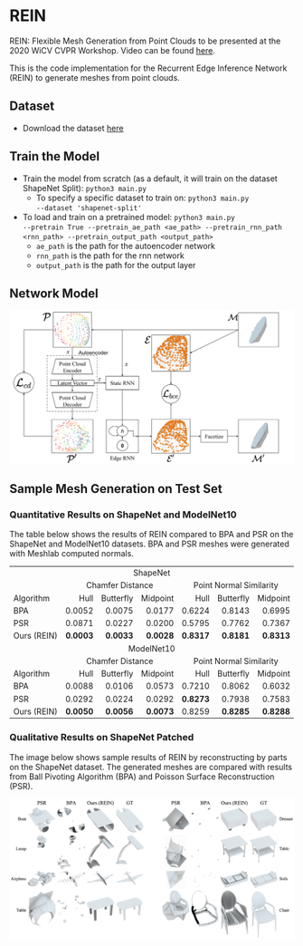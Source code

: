 # REIN
REIN: Flexible Mesh Generation from Point Clouds to be presented at the 2020 WiCV CVPR Workshop. Video can be found [here](https://youtu.be/ksIrWHyS39c).

This is the code implementation for the Recurrent Edge Inference Network (REIN) to generate meshes from point clouds.

## Dataset
- Download the dataset [here](https://1drv.ms/u/s!AvF6swdBjYzAg5lQ20tVJfjwa8D_Hw?e=TuCXba)


## Train the Model
- Train the model from scratch (as a default, it will train on the dataset ShapeNet Split): <code>python3 main.py</code>
  - To specify a specific dataset to train on: <code>python3 main.py --dataset 'shapenet-split'</code>
- To load and train on a pretrained model: <code>python3 main.py --pretrain True --pretrain_ae_path <ae_path> --pretrain_rnn_path <rnn_path> --pretrain_output_path <output_path></code>
  - <code>ae_path</code> is the path for the autoencoder network
  - <code>rnn_path</code> is the path for the rnn network
  - <code>output_path</code> is the path for the output layer

## Network Model
![network architecture of REIN](https://github.com/rangeldaroya/rein/blob/master/images/network_architecture.png)
## Sample Mesh Generation on Test Set

### Quantitative Results on ShapeNet and ModelNet10
The table below shows the results of REIN compared to BPA and PSR on the ShapeNet and ModelNet10 datasets. BPA and PSR meshes were generated with Meshlab computed normals.

<div id="tab:shapenetmodelnetresults">
<table>
<tbody>
<tr class="even">
<td colspan='7'; style="text-align: center;">ShapeNet</td>
</tr>
<tr class="odd">
<td style="text-align: left;"></td>
<td colspan='3'; style="text-align: center;">Chamfer Distance</td>
<td colspan='3'; style="text-align: center;">Point Normal Similarity</td>
</tr>
<tr class="even">
<td style="text-align: left;">Algorithm</td>
<td style="text-align: right;">Hull</td>
<td style="text-align: right;">Butterfly</td>
<td style="text-align: right;">Midpoint</td>
<td style="text-align: right;">Hull</td>
<td style="text-align: right;">Butterfly</td>
<td style="text-align: right;">Midpoint</td>
</tr>
<tr class="odd">
<td style="text-align: left;">BPA</td>
<td style="text-align: right;">0.0052</td>
<td style="text-align: right;">0.0075</td>
<td style="text-align: right;">0.0177</td>
<td style="text-align: right;">0.6224</td>
<td style="text-align: right;">0.8143</td>
<td style="text-align: right;">0.6995</td>
</tr>
<tr class="even">
<td style="text-align: left;">PSR</td>
<td style="text-align: right;">0.0871</td>
<td style="text-align: right;">0.0227</td>
<td style="text-align: right;">0.0200</td>
<td style="text-align: right;">0.5795</td>
<td style="text-align: right;">0.7762</td>
<td style="text-align: right;">0.7367</td>
</tr>
<tr class="odd">
<td style="text-align: left;">Ours (REIN)</td>
<td style="text-align: right;"><strong>0.0003</strong></td>
<td style="text-align: right;"><strong>0.0033</strong></td>
<td style="text-align: right;"><strong>0.0028</strong></td>
<td style="text-align: right;"><strong>0.8317</strong></td>
<td style="text-align: right;"><strong>0.8181</strong></td>
<td style="text-align: right;"><strong>0.8313</strong></td>
</tr>
<tr></tr>
<tr class="even">
<td colspan='7'; style="text-align: center;">ModelNet10</td>
</tr>
<tr class="odd">
<td style="text-align: left;"></td>
<td colspan='3'; style="text-align: center;">Chamfer Distance</td>
<td colspan='3'; style="text-align: center;">Point Normal Similarity</td>
</tr>
<tr class="even">
<td style="text-align: left;">Algorithm</td>
<td style="text-align: right;">Hull</td>
<td style="text-align: right;">Butterfly</td>
<td style="text-align: right;">Midpoint</td>
<td style="text-align: right;">Hull</td>
<td style="text-align: right;">Butterfly</td>
<td style="text-align: right;">Midpoint</td>
</tr>
<tr class="odd">
<td style="text-align: left;">BPA</td>
<td style="text-align: right;">0.0088</td>
<td style="text-align: right;">0.0106</td>
<td style="text-align: right;">0.0573</td>
<td style="text-align: right;">0.7210</td>
<td style="text-align: right;">0.8062</td>
<td style="text-align: right;">0.6032</td>
</tr>
<tr class="even">
<td style="text-align: left;">PSR</td>
<td style="text-align: right;">0.0292</td>
<td style="text-align: right;">0.0224</td>
<td style="text-align: right;">0.0292</td>
<td style="text-align: right;"><strong>0.8273</strong></td>
<td style="text-align: right;">0.7938</td>
<td style="text-align: right;">0.7583</td>
</tr>
<tr class="odd">
<td style="text-align: left;">Ours (REIN)</td>
<td style="text-align: right;"><strong>0.0050</strong></td>
<td style="text-align: right;"><strong>0.0056</strong></td>
<td style="text-align: right;"><strong>0.0073</strong></td>
<td style="text-align: right;">0.8259</td>
<td style="text-align: right;"><strong>0.8285</strong></td>
<td style="text-align: right;"><strong>0.8288</strong></td>
</tr>
</tbody>
</table>
</div>

### Qualitative Results on ShapeNet Patched

The image below shows sample results of REIN by reconstructing by parts on the ShapeNet dataset. The generated meshes are compared with results from Ball Pivoting Algorithm (BPA) and Poisson Surface Reconstruction (PSR).

![sample results on shapenet patched](https://github.com/rangeldaroya/rein/blob/master/images/patching_blender_shapeNet_results.png)
